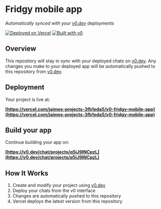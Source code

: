 # Fridgy mobile app

*Automatically synced with your [v0.dev](https://v0.dev) deployments*

[![Deployed on Vercel](https://img.shields.io/badge/Deployed%20on-Vercel-black?style=for-the-badge&logo=vercel)](https://vercel.com/jaimes-projects-3fb1eda5/v0-fridgy-mobile-app)
[![Built with v0](https://img.shields.io/badge/Built%20with-v0.dev-black?style=for-the-badge)](https://v0.dev/chat/projects/q5iJ9INCpzL)

## Overview

This repository will stay in sync with your deployed chats on [v0.dev](https://v0.dev).
Any changes you make to your deployed app will be automatically pushed to this repository from [v0.dev](https://v0.dev).

## Deployment

Your project is live at:

**[https://vercel.com/jaimes-projects-3fb1eda5/v0-fridgy-mobile-app](https://vercel.com/jaimes-projects-3fb1eda5/v0-fridgy-mobile-app)**

## Build your app

Continue building your app on:

**[https://v0.dev/chat/projects/q5iJ9INCpzL](https://v0.dev/chat/projects/q5iJ9INCpzL)**

## How It Works

1. Create and modify your project using [v0.dev](https://v0.dev)
2. Deploy your chats from the v0 interface
3. Changes are automatically pushed to this repository
4. Vercel deploys the latest version from this repository